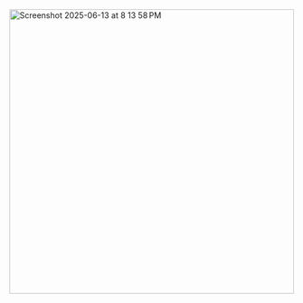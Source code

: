 <img width="503" alt="Screenshot 2025-06-13 at 8 13 58 PM" src="https://github.com/user-attachments/assets/da1126c8-21b5-45b3-abbf-2c96c8254de8" />
